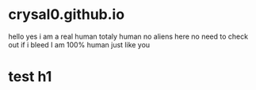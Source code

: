 # crysal0.github.io
hello yes
i am a real human
totaly human
no aliens here
no need to check out if i bleed
I am 100% human just like you
<h1> test h1 </h1>
